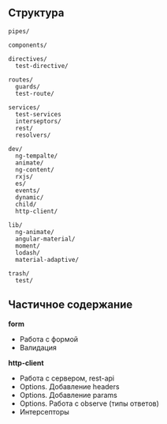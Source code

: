 
## Структура
```
pipes/

components/

directives/
  test-directive/

routes/
  guards/
  test-route/

services/
  test-services
  interseptors/
  rest/
  resolvers/

dev/
  ng-tempalte/
  animate/
  ng-content/
  rxjs/
  es/
  events/
  dynamic/
  child/
  http-client/

lib/
  ng-animate/
  angular-material/
  moment/
  lodash/
  material-adaptive/

trash/
  test/
```



## Частичное содержание

**form**
- Работа с формой
- Валидация

**http-client**
- Работа с сервером, rest-api
- Options. Добавление headers
- Options. Добавление params
- Options. Работа с observe (типы ответов)
- Интерсепторы

